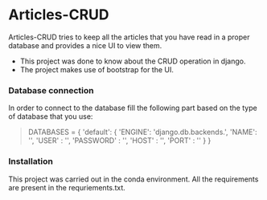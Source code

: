 # Articles-CRUD

Articles-CRUD tries to keep all the articles that you have read in a proper database and provides a nice UI to view them.

  - This project was done to know about the CRUD operation in django.
  - The project makes use of bootstrap for the UI.

### Database connection

In order to connect to the database fill the following part based on the type of database that you use:

>DATABASES = {
>    'default': {
>        'ENGINE': 'django.db.backends.',
>        'NAME': '',
>        'USER' : '',
>        'PASSWORD' : '',
>        'HOST' : '',
>        'PORT' : ''
>   }
>}


### Installation

This project was carried out in the conda environment. All the requirements are
present in the requriements.txt.

